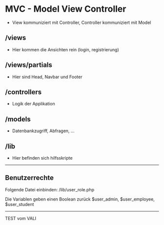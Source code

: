 # MVC - Model View Controller
- View kommuniziert mit Controller, Controller kommuniziert mit Model

## /views
- Hier kommen die Ansichten rein (login, registrierung)

## /views/partials
- Hier sind Head, Navbar und Footer

## /controllers
- Logik der Applikation

## /models
- Datenbankzugriff, Abfragen, ...

## /lib
- Hier befinden sich hilfsskripte

---

## Benutzerrechte
Folgende Datei einbinden:
/lib/user_role.php

Die Variablen geben einen Boolean zurück $user_admin, $user_employee, $user_student

---

TEST vom VALI